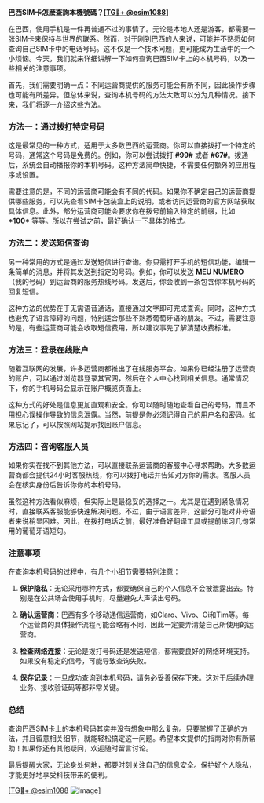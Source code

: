 **巴西SIM卡怎麽查詢本機號碼？[[TG💪+ @esim1088](https://t.me/s/esim1088)]**

在巴西，使用手机是一件再普通不过的事情了。无论是本地人还是游客，都需要一张SIM卡来保持与世界的联系。然而，对于刚到巴西的人来说，可能并不熟悉如何查询自己SIM卡中的电话号码。这不仅是一个技术问题，更可能成为生活中的一个小烦恼。今天，我们就来详细讲解一下如何查询巴西SIM卡上的本机号码，以及一些相关的注意事项。

首先，我们需要明确一点：不同运营商提供的服务可能会有所不同，因此操作步骤也可能有所差异。但总体来说，查询本机号码的方法大致可以分为几种情况。接下来，我们将逐一介绍这些方法。

### 方法一：通过拨打特定号码

这是最常见的一种方式，适用于大多数巴西的运营商。你可以直接拨打一个特定的号码，通常这个号码是免费的。例如，你可以尝试拨打 **#99#** 或者 **#67#**。拨通后，系统会自动播报你的本机号码。这种方法简单快捷，不需要任何额外的应用程序或设置。

需要注意的是，不同的运营商可能会有不同的代码。如果你不确定自己的运营商提供哪些服务，可以先查看SIM卡包装盒上的说明，或者访问运营商的官方网站获取具体信息。此外，部分运营商可能会要求你在拨号前输入特定的前缀，比如 **\*100\*** 等等。所以在尝试之前，最好确认一下具体的格式。

### 方法二：发送短信查询

另一种常用的方式是通过发送短信进行查询。你只需打开手机的短信功能，编辑一条简单的消息，并将其发送到指定的号码。例如，你可以发送 **MEU NUMERO**（我的号码）到运营商的服务热线号码。发送后，你会收到一条包含你本机号码的回复短信。

这种方法的优势在于无需语音通话，直接通过文字即可完成查询。同时，这种方式也避免了语言障碍的问题，特别适合那些不熟悉葡萄牙语的朋友。不过，需要注意的是，有些运营商可能会收取短信费用，所以建议事先了解清楚收费标准。

### 方法三：登录在线账户

随着互联网的发展，许多运营商都推出了在线服务平台。如果你已经注册了运营商的账户，可以通过浏览器登录其官网，然后在个人中心找到相关信息。通常情况下，你的手机号码会显示在账户概览页面上。

这种方式的好处是信息更加直观和安全。你可以随时随地查看自己的号码，而且不用担心误操作导致的信息泄露。当然，前提是你必须记得自己的用户名和密码。如果忘记了，可以按照网站提示找回账户信息。

### 方法四：咨询客服人员

如果你实在找不到其他方法，可以直接联系运营商的客服中心寻求帮助。大多数运营商都会提供24小时客服热线，你可以拨打电话并告知对方你的需求。客服人员会在核实身份后告诉你你的本机号码。

虽然这种方法看似麻烦，但实际上是最稳妥的选择之一。尤其是在遇到紧急情况时，直接联系客服能够快速解决问题。不过，由于语言差异，这部分可能对非母语者来说稍显困难。因此，在拨打电话之前，最好准备好翻译工具或提前练习几句常用的葡萄牙语短句。

### 注意事项

在查询本机号码的过程中，有几个小细节需要特别注意：

1. **保护隐私**：无论采用哪种方式，都要确保自己的个人信息不会被泄露出去。特别是在公共场合使用手机时，尽量避免大声读出号码。
   
2. **确认运营商**：巴西有多个移动通信运营商，如Claro、Vivo、Oi和Tim等。每个运营商的具体操作流程可能会略有不同，因此一定要弄清楚自己所使用的运营商。

3. **检查网络连接**：无论是拨打号码还是发送短信，都需要良好的网络环境支持。如果没有稳定的信号，可能导致查询失败。

4. **保存记录**：一旦成功查询到本机号码，请务必妥善保存下来。这对于后续办理业务、接收验证码等都非常关键。

### 总结

查询巴西SIM卡上的本机号码其实并没有想象中那么复杂。只要掌握了正确的方法，并且留意相关细节，就能轻松搞定这一问题。希望本文提供的指南对你有所帮助！如果你还有其他疑问，欢迎随时留言讨论。

最后提醒大家，无论身处何地，都要时刻关注自己的信息安全。保护好个人隐私，才能更好地享受科技带来的便利。

[[TG💪+ @esim1088](https://t.me/s/esim1088) ![Image](https://i.postimg.cc/4NQfJmqS/Snipaste-2025-05-13-00-14-12.png)]